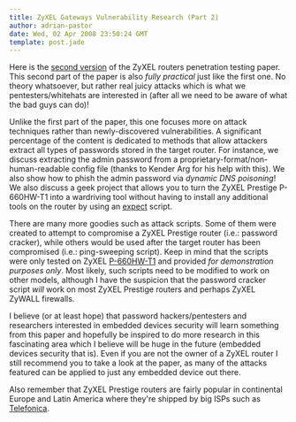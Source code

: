 ```yaml
---
title: ZyXEL Gateways Vulnerability Research (Part 2)
author: adrian-pastor
date: Wed, 02 Apr 2008 23:50:24 GMT
template: post.jade
---
```


Here is the [second version](http://www.gnucitizen.org/static/blog/2008/04/hacking_zyxel_gateways_part_2.pdf) of the ZyXEL routers penetration testing paper. This second part of the paper is also _fully practical_ just like the first one. No theory whatsoever, but rather real juicy attacks which is what we pentesters/whitehats are interested in (after all we need to be aware of what the bad guys can do)!

Unlike the first part of the paper, this one focuses more on attack techniques rather than newly-discovered vulnerabilities. A significant percentage of the content is dedicated to methods that allow attackers extract all types of passwords stored in the target router. For instance, we discuss extracting the admin password from a proprietary-format/non-human-readable config file (thanks to Kender Arg for his help with this). We also show how to phish the admin password via _dynamic DNS poisoning_! We also discuss a geek project that allows you to turn the ZyXEL Prestige P-660HW-T1 into a wardriving tool without having to install any additional tools on the router by using an [expect](http://en.wikipedia.org/wiki/Expect) script.

There are many more goodies such as attack scripts. Some of them were created to attempt to compromise a ZyXEL Prestige router (i.e.: password cracker), while others would be used after the target router has been compromised (i.e.: ping-sweeping script). Keep in mind that the scripts were only tested on ZyXEL [P-660HW-T1](http://www.elmalibilgisayar.com/urunresim/-596398697.jpg "ZyXEL P-660HW-T1") and provided _for demonstration purposes only_. Most likely, such scripts need to be modified to work on other models, although I have the suspicion that the password cracker script _will_ work on most ZyXEL Prestige routers and perhaps ZyXEL ZyWALL firewalls.

I believe (or at least hope) that password hackers/pentesters and researchers interested in embedded devices security will learn something from this paper and hopefully be inspired to do more research in this fascinating area which I believe will be huge in the future (embedded devices security that is). Even if you are not the owner of a ZyXEL router I still recommend you to take a look at the paper, as many of the attacks featured can be applied to just any embedded device out there.

Also remember that ZyXEL Prestige routers are fairly popular in continental Europe and Latin America where they're shipped by big ISPs such as [Telefonica](http://en.wikipedia.org/wiki/Telefonica "Spanish telecommunication company").
